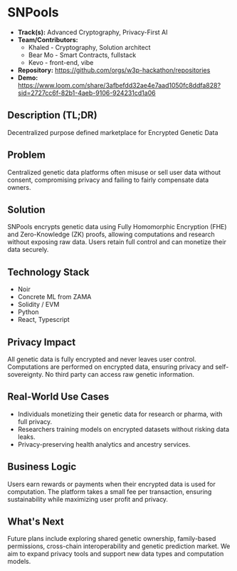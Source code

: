 # SNPools

- **Track(s):** Advanced Cryptography, Privacy-First AI
- **Team/Contributors:**
  - Khaled - Cryptography, Solution architect
  - Bear Mo - Smart Contracts, fullstack
  - Kevo - front-end, vibe
- **Repository:** https://github.com/orgs/w3p-hackathon/repositories
- **Demo:** https://www.loom.com/share/3afbefdd32ae4e7aad1050fc8ddfa828?sid=2727cc6f-82b1-4aeb-9106-924231cd1a06

## Description (TL;DR)

Decentralized purpose defined marketplace for Encrypted Genetic Data

## Problem

Centralized genetic data platforms often misuse or sell user data without consent, compromising privacy and failing to fairly compensate data owners.

## Solution

SNPools encrypts genetic data using Fully Homomorphic Encryption (FHE) and Zero-Knowledge (ZK) proofs, allowing computations and research without exposing raw data. Users retain full control and can monetize their data securely.

## Technology Stack

- Noir
- Concrete ML from ZAMA
- Solidity / EVM
- Python
- React, Typescript

## Privacy Impact

All genetic data is fully encrypted and never leaves user control. Computations are performed on encrypted data, ensuring privacy and self-sovereignty. No third party can access raw genetic information.

## Real-World Use Cases

- Individuals monetizing their genetic data for research or pharma, with full privacy.
- Researchers training models on encrypted datasets without risking data leaks.
- Privacy-preserving health analytics and ancestry services.

## Business Logic

Users earn rewards or payments when their encrypted data is used for computation. The platform takes a small fee per transaction, ensuring sustainability while maximizing user profit and privacy.

## What's Next

Future plans include exploring shared genetic ownership, family-based permissions, cross-chain interoperability and genetic prediction market. We aim to expand privacy tools and support new data types and computation models.
